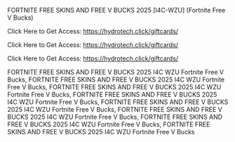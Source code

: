 FORTNITE FREE SKINS AND FREE V BUCKS 2025 [I4C-WZU] (Fortnite Free V Bucks)

Click Here to Get Access: https://hydrotech.click/giftcards/

Click Here to Get Access: https://hydrotech.click/giftcards/

Click Here to Get Access: https://hydrotech.click/giftcards/

FORTNITE FREE SKINS AND FREE V BUCKS 2025 I4C WZU Fortnite Free V Bucks, FORTNITE FREE SKINS AND FREE V BUCKS 2025 I4C WZU Fortnite Free V Bucks, FORTNITE FREE SKINS AND FREE V BUCKS 2025 I4C WZU Fortnite Free V Bucks, FORTNITE FREE SKINS AND FREE V BUCKS 2025 I4C WZU Fortnite Free V Bucks, FORTNITE FREE SKINS AND FREE V BUCKS 2025 I4C WZU Fortnite Free V Bucks, FORTNITE FREE SKINS AND FREE V BUCKS 2025 I4C WZU Fortnite Free V Bucks, FORTNITE FREE SKINS AND FREE V BUCKS 2025 I4C WZU Fortnite Free V Bucks, FORTNITE FREE SKINS AND FREE V BUCKS 2025 I4C WZU Fortnite Free V Bucks
